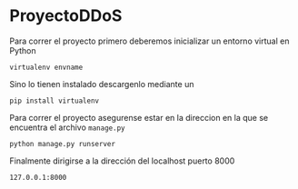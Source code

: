 # ProyectoDDoS

Para correr el proyecto primero deberemos inicializar un entorno virtual en Python

 `virtualenv envname`

Sino lo tienen instalado descargenlo mediante un

 `pip install virtualenv`
 
 Para correr el proyecto asegurense estar en la direccion en la que se encuentra el archivo `manage.py`
 
 `python manage.py runserver`
 
 Finalmente dirigirse a la dirección del localhost puerto 8000
 
 `127.0.0.1:8000`
